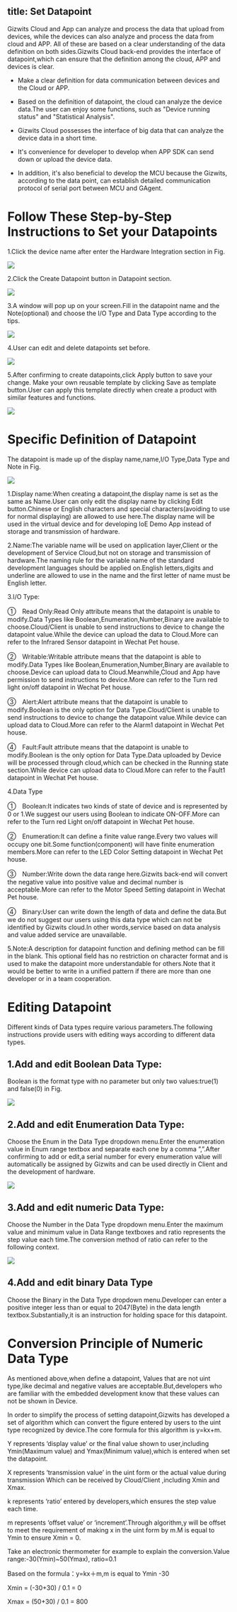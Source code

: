title: Set Datapoint
---


Gizwits Cloud and App can analyze and process the data that upload from devices, while the devices can also analyze and process the data from cloud and APP. All of these are based on a clear understanding of the data definition on both sides.Gizwits Cloud back-end provides the interface of datapoint,which can ensure that the definition among the cloud, APP and devices is clear.

* Make a clear definition for data communication between devices and the Cloud or APP.

* Based on the definition of datapoint, the cloud can analyze the device data.The user can enjoy some functions, such as "Device running status" and "Statistical Analysis".

* Gizwits Cloud possesses the interface of big data that can analyze the device data in a short time.

* It's convenience for developer to develop when APP SDK can send down or upload the device data.

* In addition, it's also beneficial to develop the MCU because the Gizwits, according to the data point, can establish detailed communication protocol of serial port between MCU and GAgent.

# Follow These Step-by-Step Instructions to Set your Datapoints

1.Click the device name after enter the Hardware Integration section in Fig.

![](/assets/en-us/QuickStart/Datapoint/pic_001.jpg)


2.Click the Create Datapoint button in Datapoint section.

![](/assets/en-us/QuickStart/Datapoint/pic_002.jpg)

3.A window will pop up on your screen.Fill in the datapoint name and the Note(optional) and choose the I/O Type and Data Type according to the tips.

![](/assets/en-us/QuickStart/Datapoint/pic_003.jpg)

4.User can edit and delete datapoints set before.

![](/assets/en-us/QuickStart/Datapoint/pic_004.jpg)

5.After confirming to create datapoints,click Apply button to save your change. Make your own reusable template by clicking Save as template button.User can apply this template directly when create a product with similar features and functions.

![](/assets/en-us/QuickStart/Datapoint/pic_005.jpg)

# Specific Definition of Datapoint

The datapoint is made up of the display name,name,I/O Type,Data Type and Note in Fig.

![](/assets/en-us/QuickStart/Datapoint/pic_006.jpg)

1.Display name:When creating a datapoint,the display name is set as the same as Name.User can only edit the display name by clicking Edit button.Chinese or English characters and special characters(avoiding to use for normal displaying) are allowed to use here.The display name will be used in the virtual device and for developing IoE Demo App instead of storage and transmission of hardware.

2.Name:The variable name will be used on application layer,Client or the development of Service Cloud,but not on storage and transmission of hardware.The naming rule for the variable name of the standard development languages should be applied on.English letters,digits and underline are allowed to use in the name and the first letter of name must be English letter.

3.I/O Type:

①　Read Only:Read Only attribute means that the datapoint is unable to modify.Data Types like Boolean,Enumeration,Number,Binary are available to choose.Cloud/Client is unable to send instructions to device to change the datapoint value.While the device can upload the data to Cloud.More can refer to the Infrared Sensor datapoint in Wechat Pet house.

②　Writable:Writable attribute means that the datapoint is able to modify.Data Types like Boolean,Enumeration,Number,Binary are available to choose.Device can upload data to Cloud.Meanwhile,Cloud and App have permission to send instructions to device.More can refer to the Turn red light on/off datapoint in Wechat Pet house.

③　Alert:Alert attribute means that the datapoint is unable to modify.Boolean is the only option for Data Type.Cloud/Client is unable to send instructions to device to change the datapoint value.While device can upload data to Cloud.More can refer to the Alarm1 datapoint in Wechat Pet house.

④　Fault:Fault attribute means that the datapoint is unable to modify.Boolean is the only option for Data Type.Data uploaded by Device will be processed through cloud,which can be checked in the Running state section.While device can upload data to Cloud.More can refer to the Fault1 datapoint in Wechat Pet house.

4.Data Type

①　Boolean:It indicates two kinds of state of device and is represented by 0 or 1.We suggest our users using Boolean to indicate ON-OFF.More can refer to the Turn red Light on/off datapoint in Wechat Pet house.

②　Enumeration:It can define a finite value range.Every two values will occupy one bit.Some function(component) will have finite enumeration members.More can refer to the LED Color Setting datapoint in Wechat Pet house.

③　Number:Write down the data range here.Gizwits back-end will convert the negative value into positive value and decimal number is acceptable.More can refer to the Motor Speed Setting datapoint in Wechat Pet house.

④　Binary:User can write down the length of data and define the data.But we do not suggest our users using this data type which can not be identified by Gizwits cloud.In other words,service based on data analysis and value added service are unavailable.

5.Note:A description for datapoint function and defining method can be fill in the blank. This optional field has no restriction on character format and is used to make the datapoint more understandable for others.Note that it would be better to write in a unified pattern if there are more than one developer or in a team cooperation.

# Editing Datapoint

Different kinds of Data types require various parameters.The following instructions provide users with editing ways according to different data types.

## 1.Add and edit Boolean Data Type:

Boolean is the format type with no parameter but only two values:true(1) and false(0) in Fig.

![](/assets/en-us/QuickStart/Datapoint/pic_007.jpg)

## 2.Add and edit Enumeration Data Type:

Choose the Enum in the Data Type dropdown menu.Enter the enumeration value in Enum range textbox and separate each one by a comma ”,”.After confirming to add or edit,a serial number for every enumeration value will automatically be assigned by Gizwits and can be used directly in Client and the development of hardware.

![](/assets/en-us/QuickStart/Datapoint/pic_008.jpg)


## 3.Add and edit numeric Data Type:

Choose the Number in the Data Type dropdown menu.Enter the maximum value and minimum value in Data Range textboxes and ratio represents the step value each time.The conversion method of ratio can refer to the following context.

![](/assets/en-us/QuickStart/Datapoint/pic_009.jpg)

## 4.Add and edit binary Data Type

Choose the Binary in the Data Type dropdown menu.Developer can enter a positive integer less than or equal to 2047(Byte) in the data length textbox.Substantially,it is an instruction for holding space for this datapoint.


# Conversion Principle of Numeric Data Type

As mentioned above,when define a datapoint, Values that are not uint type,like decimal and negative values are acceptable.But,developers who are familiar with the embedded development know that these values can not be shown in Device.

In order to simplify the process of setting datapoint,Gizwits has developed a set of algorithm which can convert the figure entered by users to the uint type recognized by device.The core formula for this algorithm is y=kx+m.

Y represents ‘display value’ or the final value shown to user,including Ymin(Maximum value) and Ymax(Minimum value),which is entered when set the datapoint.

X represents ‘transmission value’ in the uint form or the actual value during transmission Which can be received by Cloud/Client ,including Xmin and Xmax.

k represents ‘ratio’ entered by developers,which ensures the step value each time.

m represents ‘offset value’ or ‘increment’.Through algorithm,y will be offset to meet the requirement of making x in the uint form by m.M is equal to Ymin to ensure Xmin = 0.

Take an electronic thermometer for example to explain the conversion.Value range:-30(Ymin)~50(Ymax), ratio=0.1     

Based on the formula：y=kx＋m,m is equal to Ymin -30

Xmin = (-30+30) / 0.1 = 0

Xmax = (50+30) / 0.1 = 800
